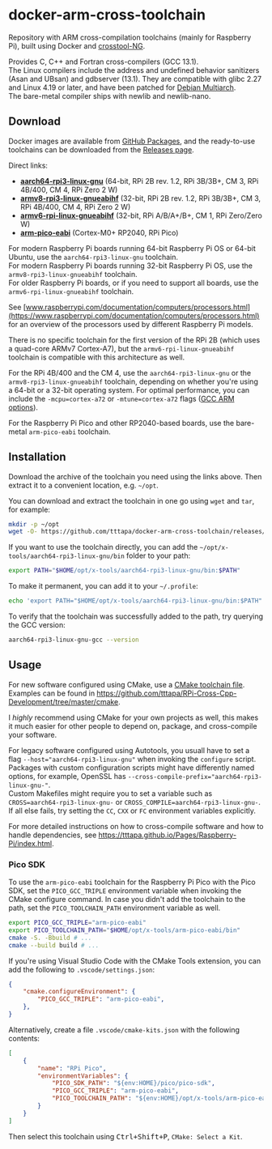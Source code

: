 # docker-arm-cross-toolchain

Repository with ARM cross-compilation toolchains (mainly for Raspberry Pi),
built using Docker and [crosstool-NG](https://crosstool-ng.github.io/).

Provides C, C++ and Fortran cross-compilers (GCC 13.1).  
The Linux compilers include the address and undefined behavior sanitizers (Asan
and UBsan) and gdbserver (13.1). They are compatible with glibc 2.27
and Linux 4.19 or later, and have been patched for [Debian Multiarch](https://wiki.debian.org/Multiarch).  
The bare-metal compiler ships with newlib and newlib-nano.

## Download

Docker images are available from [GitHub Packages](https://github.com/tttapa/docker-arm-cross-toolchain/pkgs/container/docker-arm-cross-toolchain),
and the ready-to-use toolchains can be downloaded from the [Releases page](https://github.com/tttapa/docker-arm-cross-toolchain/releases).

Direct links: 
- [**aarch64-rpi3-linux-gnu**](https://github.com/tttapa/docker-arm-cross-toolchain/releases/latest/download/x-tools-aarch64-rpi3-linux-gnu.tar.xz) (64-bit, RPi 2B rev. 1.2, RPi 3B/3B+, CM 3, RPi 4B/400, CM 4, RPi Zero 2 W)
- [**armv8-rpi3-linux-gnueabihf**](https://github.com/tttapa/docker-arm-cross-toolchain/releases/latest/download/x-tools-armv8-rpi3-linux-gnueabihf.tar.xz) (32-bit, RPi 2B rev. 1.2, RPi 3B/3B+, CM 3, RPi 4B/400, CM 4, RPi Zero 2 W)
- [**armv6-rpi-linux-gnueabihf**](https://github.com/tttapa/docker-arm-cross-toolchain/releases/latest/download/x-tools-armv6-rpi-linux-gnueabihf.tar.xz) (32-bit, RPi A/B/A+/B+, CM 1, RPi Zero/Zero W)
- [**arm-pico-eabi**](https://github.com/tttapa/docker-arm-cross-toolchain/releases/latest/download/x-tools-arm-pico-eabi.tar.xz) (Cortex-M0+ RP2040, RPi Pico)

For modern Raspberry Pi boards running 64-bit Raspberry Pi OS or 64-bit Ubuntu,
use the `aarch64-rpi3-linux-gnu` toolchain.  
For modern Raspberry Pi boards running 32-bit Raspberry Pi OS, use the 
`armv8-rpi3-linux-gnueabihf` toolchain.  
For older Raspberry Pi boards, or if you need to support all boards, use the
`armv6-rpi-linux-gnueabihf` toolchain.

See [www.raspberrypi.com/documentation/computers/processors.html](https://www.raspberrypi.com/documentation/computers/processors.html) for an overview of the processors used by different Raspberry Pi models.

There is no specific toolchain for the first version of the RPi 2B (which 
uses a quad-core ARMv7 Cortex-A7), but the `armv6-rpi-linux-gnueabihf` toolchain
is compatible with this architecture as well.

For the RPi 4B/400 and the CM 4, use the `aarch64-rpi3-linux-gnu` or the 
`armv8-rpi3-linux-gnueabihf` toolchain, depending on whether you're using a
64-bit or a 32-bit operating system. For optimal performance, you can include
the `-mcpu=cortex-a72` or `-mtune=cortex-a72` flags ([GCC ARM options](https://gcc.gnu.org/onlinedocs/gcc/ARM-Options.html)).

For the Raspberry Pi Pico and other RP2040-based boards, use the bare-metal 
`arm-pico-eabi` toolchain.

## Installation

Download the archive of the toolchain you need using the links above. 
Then extract it to a convenient location, e.g. `~/opt`.

You can download and extract the toolchain in one go using `wget` and `tar`,
for example:
```sh
mkdir -p ~/opt
wget -O- https://github.com/tttapa/docker-arm-cross-toolchain/releases/latest/download/x-tools-aarch64-rpi3-linux-gnu.tar.xz | tar xJ -C ~/opt
```

If you want to use the toolchain directly, you can add the
`~/opt/x-tools/aarch64-rpi3-linux-gnu/bin` folder to your path:

```sh
export PATH="$HOME/opt/x-tools/aarch64-rpi3-linux-gnu/bin:$PATH"
```

To make it permanent, you can add it to your `~/.profile`:
```sh
echo 'export PATH="$HOME/opt/x-tools/aarch64-rpi3-linux-gnu/bin:$PATH"' >> ~/.profile
```
To verify that the toolchain was successfully added to the path, try querying
the GCC version:
```sh
aarch64-rpi3-linux-gnu-gcc --version
```

## Usage

For new software configured using CMake, use a [CMake toolchain file](https://cmake.org/cmake/help/latest/manual/cmake-toolchains.7.html).
Examples can be found in <https://github.com/tttapa/RPi-Cross-Cpp-Development/tree/master/cmake>.

I _highly_ recommend using CMake for your own projects as well, this makes it
much easier for other people to depend on, package, and cross-compile your 
software.

For legacy software configured using Autotools, you usuall have to set a flag
`--host="aarch64-rpi3-linux-gnu"` when invoking the `configure` script.  
Packages with custom configuration scripts might have differently named options,
for example, OpenSSL has `--cross-compile-prefix="aarch64-rpi3-linux-gnu-"`.  
Custom Makefiles might require you to set a variable such as
`CROSS=aarch64-rpi3-linux-gnu-` or `CROSS_COMPILE=aarch64-rpi3-linux-gnu-`.   
If all else fails, try setting the `CC`, `CXX` or `FC` environment variables
explicitly.

For more detailed instructions on how to cross-compile software and how to 
handle dependencies, see <https://tttapa.github.io/Pages/Raspberry-Pi/index.html>.

### Pico SDK

To use the `arm-pico-eabi` toolchain for the Raspberry Pi Pico with the Pico SDK,
set the `PICO_GCC_TRIPLE` environment variable when invoking the CMake configure
command.
In case you didn't add the toolchain to the path, set the `PICO_TOOLCHAIN_PATH`
environment variable as well.


```sh
export PICO_GCC_TRIPLE="arm-pico-eabi"
export PICO_TOOLCHAIN_PATH="$HOME/opt/x-tools/arm-pico-eabi/bin"
cmake -S. -Bbuild # ...
cmake --build build # ...
```

If you're using Visual Studio Code with the CMake Tools extension, you can add
the following to `.vscode/settings.json`:
```json
{
    "cmake.configureEnvironment": {
        "PICO_GCC_TRIPLE": "arm-pico-eabi",
    },
}
```

Alternatively, create a file `.vscode/cmake-kits.json` with the following contents:
```json
[
    {
        "name": "RPi Pico",
        "environmentVariables": {
            "PICO_SDK_PATH": "${env:HOME}/pico/pico-sdk",
            "PICO_GCC_TRIPLE": "arm-pico-eabi",
            "PICO_TOOLCHAIN_PATH": "${env:HOME}/opt/x-tools/arm-pico-eabi/bin"
        }
    }
]
```
Then select this toolchain using <kbd>Ctrl+Shift+P</kbd>, `CMake: Select a Kit`.
